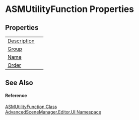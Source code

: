 # ASMUtilityFunction Properties




## Properties
<table>
<tr>
<td><a href="P_AdvancedSceneManager_Editor_UI_ASMUtilityFunction_Description">Description</a></td>
<td> </td></tr>
<tr>
<td><a href="P_AdvancedSceneManager_Editor_UI_ASMUtilityFunction_Group">Group</a></td>
<td> </td></tr>
<tr>
<td><a href="P_AdvancedSceneManager_Editor_UI_ASMUtilityFunction_Name">Name</a></td>
<td> </td></tr>
<tr>
<td><a href="P_AdvancedSceneManager_Editor_UI_ASMUtilityFunction_Order">Order</a></td>
<td> </td></tr>
</table>

## See Also


#### Reference
<a href="T_AdvancedSceneManager_Editor_UI_ASMUtilityFunction">ASMUtilityFunction Class</a>  
<a href="N_AdvancedSceneManager_Editor_UI">AdvancedSceneManager.Editor.UI Namespace</a>  
